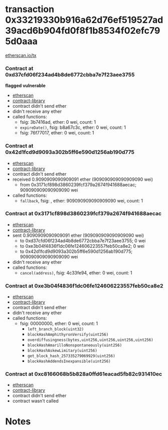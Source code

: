 # transaction 0x33219330b916a62d76ef519527ad39acd6b904fd0f8f1b8534f02efc795d0aaa

[etherscan.io/tx](https://etherscan.io/tx/0x33219330b916a62d76ef519527ad39acd6b904fd0f8f1b8534f02efc795d0aaa)


### Contract at 0xd37cfd06f234ad4b8de6772cbba7e7f23aee3755

**flagged vulnerable**

* [etherscan](https://etherscan.io/address/0xd37cfd06f234ad4b8de6772cbba7e7f23aee3755)
* [contract-library](https://contract-library.com/contracts/Ethereum/d37cfd06f234ad4b8de6772cbba7e7f23aee3755)
* contract didn't send ether
* didn't receive any ether
* called functions:
    * fsig: 3b7416ad, ether: 0 wei, count: 1
    * `expireDate()`, fsig: b8a67c3c, ether: 0 wei, count: 1
    * fsig: 76f77017, ether: 0 wei, count: 1


### Contract at 0x42d1fcd9d9093a302b5ff6e590d1256ab190d775

* [etherscan](https://etherscan.io/address/0x42d1fcd9d9093a302b5ff6e590d1256ab190d775)
* [contract-library](https://contract-library.com/contracts/Ethereum/42d1fcd9d9093a302b5ff6e590d1256ab190d775)
* contract didn't send ether
* received 0.9090909090909091 ether (909090909090909090 wei)
    * from 0x3171cf898d3860239fcf379a2674f941688aecac; 909090909090909090 wei
* called functions:
    * `fallback`, fsig: , ether: 909090909090909090 wei, count: 1


### Contract at 0x3171cf898d3860239fcf379a2674f941688aecac

* [etherscan](https://etherscan.io/address/0x3171cf898d3860239fcf379a2674f941688aecac)
* [contract-library](https://contract-library.com/contracts/Ethereum/3171cf898d3860239fcf379a2674f941688aecac)
* sent 0.9090909090909091 ether (909090909090909090 wei)
    * to 0xd37cfd06f234ad4b8de6772cbba7e7f23aee3755; 0 wei
    * to 0xe3b04f4836f1dc06fe124606223557feb50ca8e2; 0 wei
    * to 0x42d1fcd9d9093a302b5ff6e590d1256ab190d775; 909090909090909090 wei
* didn't receive any ether
* called functions:
    * `cancel(address)`, fsig: 4c33fe94, ether: 0 wei, count: 1


### Contract at 0xe3b04f4836f1dc06fe124606223557feb50ca8e2

* [etherscan](https://etherscan.io/address/0xe3b04f4836f1dc06fe124606223557feb50ca8e2)
* [contract-library](https://contract-library.com/contracts/Ethereum/e3b04f4836f1dc06fe124606223557feb50ca8e2)
* contract didn't send ether
* didn't receive any ether
* called functions:
    * fsig: 00000000, ether: 0 wei, count: 1
        * `left_branch_block(uint32)`
        * `blockHashAmphithyronVersify(uint256)`
        * `overdiffusingness(bytes,uint256,uint256,uint256,uint256)`
        * `blockHashAmarilloNonspontaneously(uint256)`
        * `blockHashAskewLimitary(uint256)`
        * `get_block_hash_257335279069929(uint256)`
        * `blockHashAddendsInexpansible(uint256)`


### Contract at 0xc8166068b5b828a0ffd61eacad5fb82c931410ec

* [etherscan](https://etherscan.io/address/0xc8166068b5b828a0ffd61eacad5fb82c931410ec)
* [contract-library](https://contract-library.com/contracts/Ethereum/c8166068b5b828a0ffd61eacad5fb82c931410ec)
* contract didn't send ether
* contract wasn't called

# Notes

